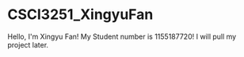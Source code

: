 # CSCI3251_XingyuFan
Hello, I'm Xingyu Fan!
My Student number is 1155187720!
I will pull my project later.
